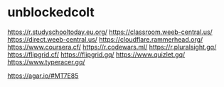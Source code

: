 # unblockedcolt
https://r.studyschooltoday.eu.org/ https://classroom.weeb-central.us/ https://direct.weeb-central.us/ https://cloudflare.rammerhead.org/  https://www.coursera.cf/ https://r.codewars.ml/  https://r.pluralsight.gq/ https://flipgrid.cf/  https://flipgrid.gq/  https://www.quizlet.gq/  https://www.typeracer.gq/


https://agar.io/#MT7E85
